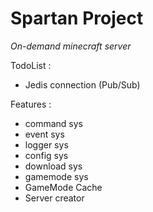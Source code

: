 Spartan Project
===================

*On-demand minecraft server*

TodoList :
 - Jedis connection (Pub/Sub)
 
Features :
 - command sys
 - event sys
 - logger sys
 - config sys
 - download sys
 - gamemode sys
 - GameMode Cache
 - Server creator
 
